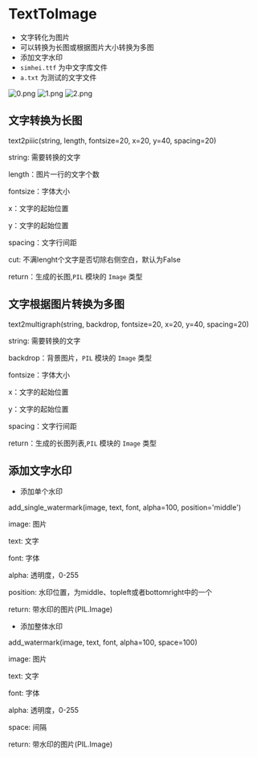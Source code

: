 # TextToImage
- 文字转化为图片
- 可以转换为长图或根据图片大小转换为多图
- 添加文字水印
- `simhei.ttf` 为中文字库文件
- `a.txt` 为测试的文字文件

![0.png]('0.png')
![1.png]('1.png')
![2.png]('2.png')
## 文字转换为长图

text2piiic(string, length, fontsize=20, x=20, y=40, spacing=20)

string: 需要转换的文字

length：图片一行的文字个数

fontsize：字体大小

x：文字的起始位置

y：文字的起始位置

spacing：文字行间距

cut: 不满lenght个文字是否切除右侧空白，默认为False

return：生成的长图,`PIL` 模块的 `Image` 类型
## 文字根据图片转换为多图

text2multigraph(string, backdrop, fontsize=20, x=20, y=40, spacing=20)

string: 需要转换的文字

backdrop：背景图片，`PIL` 模块的 `Image` 类型

fontsize：字体大小

x：文字的起始位置

y：文字的起始位置

spacing：文字行间距

return：生成的长图列表,`PIL` 模块的 `Image` 类型

## 添加文字水印
- 添加单个水印

add_single_watermark(image, text, font, alpha=100, position='middle')

image: 图片

text: 文字

font: 字体

alpha: 透明度，0-255

position: 水印位置，为middle、topleft或者bottomright中的一个

return: 带水印的图片(PIL.Image)
- 添加整体水印

add_watermark(image, text, font, alpha=100, space=100)

image: 图片

text: 文字

font: 字体

alpha: 透明度，0-255

space: 间隔

return: 带水印的图片(PIL.Image)
